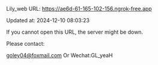 Lily_web URL: https://ae6d-61-165-102-156.ngrok-free.app

Updated at: 2024-12-10 08:03:23

If you cannot open this URL, the server might be down.

Please contact: 

goley04@foxmail.com Or Wechat:GL_yeaH